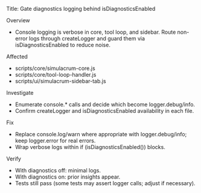 Title: Gate diagnostics logging behind isDiagnosticsEnabled

Overview
- Console logging is verbose in core, tool loop, and sidebar. Route non-error logs through createLogger and guard them via isDiagnosticsEnabled to reduce noise.

Affected
- scripts/core/simulacrum-core.js
- scripts/core/tool-loop-handler.js
- scripts/ui/simulacrum-sidebar-tab.js

Investigate
- Enumerate console.* calls and decide which become logger.debug/info.
- Confirm createLogger and isDiagnosticsEnabled availability in each file.

Fix
- Replace console.log/warn where appropriate with logger.debug/info; keep logger.error for real errors.
- Wrap verbose logs within if (isDiagnosticsEnabled()) blocks.

Verify
- With diagnostics off: minimal logs.
- With diagnostics on: prior insights appear.
- Tests still pass (some tests may assert logger calls; adjust if necessary).

